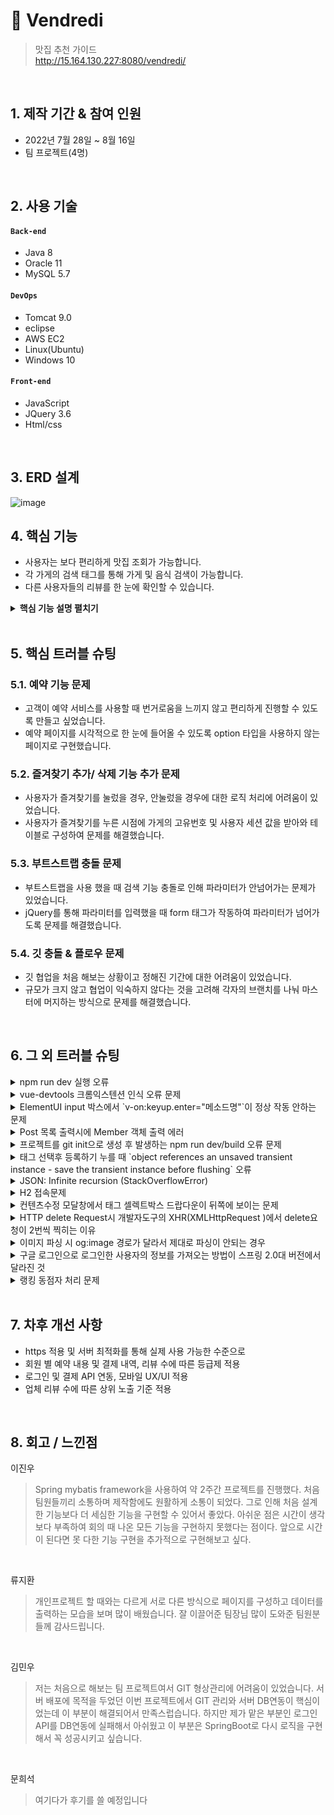 # :pushpin: Vendredi
>맛집 추천 가이드  
>http://15.164.130.227:8080/vendredi/

</br>

## 1. 제작 기간 & 참여 인원
- 2022년 7월 28일 ~ 8월 16일
- 팀 프로젝트(4명)

</br>

## 2. 사용 기술
#### `Back-end`
  - Java 8
  - Oracle 11
  - MySQL 5.7
  
#### `DevOps`
  - Tomcat 9.0
  - eclipse
  - AWS EC2
  - Linux(Ubuntu)
  - Windows 10

#### `Front-end`
  - JavaScript
  - JQuery 3.6
  - Html/css

</br>

## 3. ERD 설계
![image](https://user-images.githubusercontent.com/101315869/185061441-8ad21132-26de-4624-8864-fbae375cec38.png)


## 4. 핵심 기능
- 사용자는 보다 편리하게 맛집 조회가 가능합니다.
- 각 가게의 검색 태그를 통해 가게 및 음식 검색이 가능합니다.
- 다른 사용자들의 리뷰를 한 눈에 확인할 수 있습니다.

<details>
<summary><b>핵심 기능 설명 펼치기</b></summary>
<div markdown="1">

### 4.1. 전체 흐름
![image](https://user-images.githubusercontent.com/101315869/185076337-ebd4d939-41d5-46fc-8096-d1423dafc283.png)

### 4.2. 핵심 기능

- **사용자 예약처리** :pushpin: [코드 확인](https://github.com/Aiden125/Vendredi/blob/d6f4c2e36ba05fe1bf750be1f18ce5a26063410a/src/main/webapp/WEB-INF/views/reservation/reservation.jsp#L107-L116)
  - 시각적으로 한 눈에 들어올 수 있도록 select 타입을 사용하지 않는 페이지를 구현했습니다.
  
- **ajax를 통한 비동기 회원 가입페이지** :pushpin: [코드 확인](https://github.com/Aiden125/Vendredi/blob/491e2daf6d24deb2004be1635eaac91450f1a02d/src/main/webapp/WEB-INF/views/member/joinForm.jsp#L77-L135)
  - ajax를 통해 비동기식 회원가입 페이지를 구현했습니다.

- **업체 등록 승인 처리** :pushpin: [코드 확인](https://github.com/Aiden125/Vendredi/blob/38be89e3804dafa1879a66b64e343c73d7b8fff8/src/main/java/com/pro/vendredi/controller/RequestController.java#L42-L46)
  - Controller 및 Service를 통해 업체 승인 처리 되도록 구현했습니다.

</div>
</details>

</br>

## 5. 핵심 트러블 슈팅
### 5.1. 예약 기능 문제
- 고객이 예약 서비스를 사용할 때 번거로움을 느끼지 않고 편리하게 진행할 수 있도록 만들고 싶었습니다.
- 예약 페이지를 시각적으로 한 눈에 들어올 수 있도록 option 타입을 사용하지 않는 페이지로 구현했습니다.

### 5.2. 즐겨찾기 추가/ 삭제 기능 추가 문제 
- 사용자가 즐겨찾기를 눌렀을 경우, 안눌렀을 경우에 대한 로직 처리에 어려움이 있었습니다.
- 사용자가 즐겨찾기를 누른 시점에 가게의 고유번호 및 사용자 세션 값을 받아와 테이블로 구성하여 문제를 해결했습니다.

### 5.3. 부트스트랩 충돌 문제
- 부트스트랩을 사용 했을 때 검색 기능 충돌로 인해 파라미터가 안넘어가는 문제가 있었습니다.
- jQuery를 통해 파라미터를 입력했을 때 form 태그가 작동하여 파라미터가 넘어가도록 문제를 해결했습니다.

### 5.4. 깃 충돌 & 플로우 문제
- 깃 협업을 처음 해보는 상황이고 정해진 기간에 대한 어려움이 있었습니다.
- 규모가 크지 않고 협업이 익숙하지 않다는 것을 고려해 각자의 브랜치를 나눠 마스터에 머지하는 방식으로 문제를 해결했습니다.


</div>
</details>

</br>

## 6. 그 외 트러블 슈팅
<details>
<summary>npm run dev 실행 오류</summary>
<div markdown="1">

- Webpack-dev-server 버전을 3.0.0으로 다운그레이드로 해결
- `$ npm install —save-dev webpack-dev-server@3.0.0`

</div>
</details>

<details>
<summary>vue-devtools 크롬익스텐션 인식 오류 문제</summary>
<div markdown="1">
  
  - main.js 파일에 `Vue.config.devtools = true` 추가로 해결
  - [https://github.com/vuejs/vue-devtools/issues/190](https://github.com/vuejs/vue-devtools/issues/190)
  
</div>
</details>

<details>
<summary>ElementUI input 박스에서 `v-on:keyup.enter="메소드명"`이 정상 작동 안하는 문제</summary>
<div markdown="1">
  
  - `v-on:keyup.enter.native=""` 와 같이 .native 추가로 해결
  
</div>
</details>

<details>
<summary> Post 목록 출력시에 Member 객체 출력 에러 </summary>
<div markdown="1">
  
  - 에러 메세지(500에러)
    - No serializer found for class org.hibernate.proxy.pojo.javassist.JavassistLazyInitializer and no properties discovered to create BeanSerializer (to avoid exception, disable SerializationConfig.SerializationFeature.FAIL_ON_EMPTY_BEANS)
  - 해결
    - Post 엔티티에 @ManyToOne 연관관계 매핑을 LAZY 옵션에서 기본(EAGER)옵션으로 수정
  
</div>
</details>
    
<details>
<summary> 프로젝트를 git init으로 생성 후 발생하는 npm run dev/build 오류 문제 </summary>
<div markdown="1">
  
  ```jsx
    $ npm run dev
    npm ERR! path C:\Users\integer\IdeaProjects\pilot\package.json
    npm ERR! code ENOENT
    npm ERR! errno -4058
    npm ERR! syscall open
    npm ERR! enoent ENOENT: no such file or directory, open 'C:\Users\integer\IdeaProjects\pilot\package.json'
    npm ERR! enoent This is related to npm not being able to find a file.
    npm ERR! enoent

    npm ERR! A complete log of this run can be found in:
    npm ERR!     C:\Users\integer\AppData\Roaming\npm-cache\_logs\2019-02-25T01_23_19_131Z-debug.log
  ```
  
  - 단순히 npm run dev/build 명령을 입력한 경로가 문제였다.
   
</div>
</details>    

<details>
<summary> 태그 선택후 등록하기 누를 때 `object references an unsaved transient instance - save the transient instance before flushing` 오류</summary>
<div markdown="1">
  
  - Post 엔티티의 @ManyToMany에 영속성 전이(cascade=CascadeType.ALL) 추가
    - JPA에서 Entity를 저장할 때 연관된 모든 Entity는 영속상태여야 한다.
    - CascadeType.PERSIST 옵션으로 부모와 자식 Enitity를 한 번에 영속화할 수 있다.
    - 참고
        - [https://stackoverflow.com/questions/2302802/object-references-an-unsaved-transient-instance-save-the-transient-instance-be/10680218](https://stackoverflow.com/questions/2302802/object-references-an-unsaved-transient-instance-save-the-transient-instance-be/10680218)
   
</div>
</details>    

<details>
<summary> JSON: Infinite recursion (StackOverflowError)</summary>
<div markdown="1">
  
  - @JsonIgnoreProperties 사용으로 해결
    - 참고
        - [http://springquay.blogspot.com/2016/01/new-approach-to-solve-json-recursive.html](http://springquay.blogspot.com/2016/01/new-approach-to-solve-json-recursive.html)
        - [https://stackoverflow.com/questions/3325387/infinite-recursion-with-jackson-json-and-hibernate-jpa-issue](https://stackoverflow.com/questions/3325387/infinite-recursion-with-jackson-json-and-hibernate-jpa-issue)
        
</div>
</details>  
    
<details>
<summary> H2 접속문제</summary>
<div markdown="1">
  
  - H2의 JDBC URL이 jdbc:h2:~/test 으로 되어있으면 jdbc:h2:mem:testdb 으로 변경해서 접속해야 한다.
        
</div>
</details> 
    
<details>
<summary> 컨텐츠수정 모달창에서 태그 셀렉트박스 드랍다운이 뒤쪽에 보이는 문제</summary>
<div markdown="1">
  
   - ElementUI의 Global Config에 옵션 추가하면 해결
     - main.js 파일에 `Vue.us(ElementUI, { zIndex: 9999 });` 옵션 추가(9999 이하면 안됌)
   - 참고
     - [https://element.eleme.io/#/en-US/component/quickstart#global-config](https://element.eleme.io/#/en-US/component/quickstart#global-config)
        
</div>
</details> 

<details>
<summary> HTTP delete Request시 개발자도구의 XHR(XMLHttpRequest )에서 delete요청이 2번씩 찍히는 이유</summary>
<div markdown="1">
  
  - When you try to send a XMLHttpRequest to a different domain than the page is hosted, you are violating the same-origin policy. However, this situation became somewhat common, many technics are introduced. CORS is one of them.

        In short, server that you are sending the DELETE request allows cross domain requests. In the process, there should be a **preflight** call and that is the **HTTP OPTION** call.

        So, you are having two responses for the **OPTION** and **DELETE** call.

        see [MDN page for CORS](https://developer.mozilla.org/en-US/docs/Web/HTTP/Access_control_CORS).

    - 출처 : [https://stackoverflow.com/questions/35808655/why-do-i-get-back-2-responses-of-200-and-204-when-using-an-ajax-call-to-delete-o](https://stackoverflow.com/questions/35808655/why-do-i-get-back-2-responses-of-200-and-204-when-using-an-ajax-call-to-delete-o)
        
</div>
</details> 

<details>
<summary> 이미지 파싱 시 og:image 경로가 달라서 제대로 파싱이 안되는 경우</summary>
<div markdown="1">
  
  - UserAgent 설정으로 해결
        - [https://www.javacodeexamples.com/jsoup-set-user-agent-example/760](https://www.javacodeexamples.com/jsoup-set-user-agent-example/760)
        - [http://www.useragentstring.com/](http://www.useragentstring.com/)
        
</div>
</details> 
    
<details>
<summary> 구글 로그인으로 로그인한 사용자의 정보를 가져오는 방법이 스프링 2.0대 버전에서 달라진 것</summary>
<div markdown="1">
  
  - 1.5대 버전에서는 Controller의 인자로 Principal을 넘기면 principal.getName(0에서 바로 꺼내서 쓸 수 있었는데, 2.0대 버전에서는 principal.getName()의 경우 principal 객체.toString()을 반환한다.
    - 1.5대 버전에서 principal을 사용하는 경우
    - 아래와 같이 사용했다면,

    ```jsx
    @RequestMapping("/sso/user")
    @SuppressWarnings("unchecked")
    public Map<String, String> user(Principal principal) {
        if (principal != null) {
            OAuth2Authentication oAuth2Authentication = (OAuth2Authentication) principal;
            Authentication authentication = oAuth2Authentication.getUserAuthentication();
            Map<String, String> details = new LinkedHashMap<>();
            details = (Map<String, String>) authentication.getDetails();
            logger.info("details = " + details);  // id, email, name, link etc.
            Map<String, String> map = new LinkedHashMap<>();
            map.put("email", details.get("email"));
            return map;
        }
        return null;
    }
    ```

    - 2.0대 버전에서는
    - 아래와 같이 principal 객체의 내용을 꺼내 쓸 수 있다.

    ```jsx
    UsernamePasswordAuthenticationToken token =
                    (UsernamePasswordAuthenticationToken) SecurityContextHolder
                            .getContext().getAuthentication();
            Map<String, Object> map = (Map<String, Object>) token.getPrincipal();

            String email = String.valueOf(map.get("email"));
            post.setMember(memberRepository.findByEmail(email));
    ```
        
</div>
</details> 
    
<details>
<summary> 랭킹 동점자 처리 문제</summary>
<div markdown="1">
  
  - PageRequest의 Sort부분에서 properties를 "rankPoint"를 주고 "likeCnt"를 줘서 댓글수보다 좋아요수가 우선순위 갖도록 설정.
  - 좋아요 수도 똑같다면..........
        
</div>
</details> 
    
</br>

## 7. 차후 개선 사항
- https 적용 및 서버 최적화를 통해 실제 사용 가능한 수준으로
- 회원 별 예약 내용 및 결제 내역, 리뷰 수에 따른 등급제 적용
- 로그인 및 결제 API 연동, 모바일 UX/UI 적용
- 업체 리뷰 수에 따른 상위 노출 기준 적용

</br>

## 8. 회고 / 느낀점
  이진우</br>
>Spring mybatis framework을 사용하여 약 2주간 프로젝트를 진행했다. 처음 팀원들끼리 소통하며 제작함에도 원활하게 소통이 되었다. 그로 인해 처음 설계한 기능보다 더 세심한 기능을 구현할 수 있어서 좋았다. 아쉬운 점은 시간이 생각보다 부족하여 회의 때 나온 모든 기능을 구현하지 못했다는 점이다. 앞으로 시간이 된다면 못 다한 기능 구현을 추가적으로 구현해보고 싶다.
  </br>
  
  류지환</br>
>개인프로젝트 할 때와는 다르게 서로 다른 방식으로 페이지를 구성하고 데이터를 출력하는 모습을 보며 많이 배웠습니다. 잘 이끌어준 팀장님 많이 도와준 팀원분들께 감사드립니다.
  </br>
  
  김민우</br>
>저는 처음으로 해보는 팀 프로젝트여서 GIT 형상관리에 어려움이 있었습니다. 서버 배포에 목적을 두었던 이번 프로젝트에서 GIT 관리와 서버 DB연동이 핵심이었는데 이 부분이 해결되어서 만족스럽습니다. 하지만 제가 맡은 부분인 로그인 API를 DB연동에 실패해서 아쉬웠고 이 부분은  SpringBoot로 다시 로직을 구현해서 꼭 성공시키고 싶습니다.
  </br>
  
  문희석</br>
>여기다가 후기를 쓸 예정입니다
  
  
  
